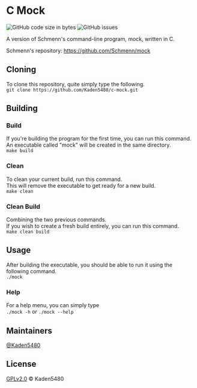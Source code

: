 # C Mock
![GitHub code size in bytes](https://img.shields.io/github/languages/code-size/Kaden5480/c-mock?color=5d6cbf&style=flat-square) 
![GitHub issues](https://img.shields.io/github/issues/Kaden5480/c-mock?color=ff4343&style=flat-square)

A version of Schmenn's command-line program, mock, written in C.

Schmenn's repository: https://github.com/Schmenn/mock

## Cloning
To clone this repository, quite simply type the following.<br>
`git clone https://github.com/Kaden5480/c-mock.git`

## Building

### Build
If you're building the program for the first time, you can run this command.<br>
An executable called "mock" will be created in the same directory.<br>
`make build`

### Clean
To clean your current build, run this command.<br>
This will remove the executable to get ready for a new build.<br>
`make clean`

### Clean Build
Combining the two previous commands.<br>
If you wish to create a fresh build entirely, you can run this command.<br>
`make clean build`

## Usage
After building the executable, you should be able to run it using the following command.<br>
`./mock`

### Help
For a help menu, you can simply type<br>
`./mock -h` or `./mock --help`

## Maintainers
[@Kaden5480](https://github.com/Kaden5480)

## License
[GPLv2.0](LICENSE) © Kaden5480
